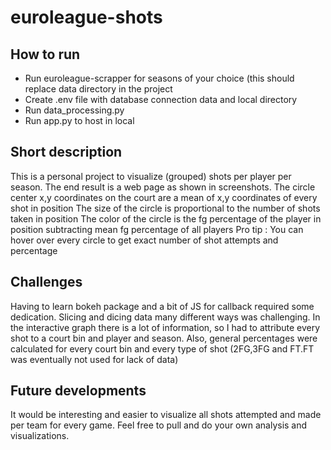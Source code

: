 # euroleague-shots

## How to run ## 
* Run euroleague-scrapper for seasons of your choice (this should replace data directory in the project
* Create .env file with database connection data and local directory
* Run data_processing.py
* Run app.py to host in local 

## Short description ## 
This is a personal project to visualize (grouped) shots per player per season.
The end result is a web page as shown in screenshots.
The circle center x,y coordinates on the court are a mean of x,y coordinates of every shot in position
The size of the circle is proportional to the number of shots taken in position
The color of the circle is the fg percentage of the player in position subtracting mean fg percentage of all players
Pro tip : You can hover over every circle to get exact number of shot attempts and percentage

## Challenges ##
Having to learn bokeh package and a bit of JS for callback required some dedication.
Slicing and dicing data many different ways was challenging. In the interactive graph there is a lot of information, 
so I had to attribute every shot to a court bin and player and season. Also, general percentages were calculated for every court bin and every type of shot (2FG,3FG and FT.FT was eventually not used for lack of data)

## Future developments ##
It would be interesting and easier to visualize all shots attempted and made per team for every game.
Feel free to pull and do your own analysis and visualizations.
